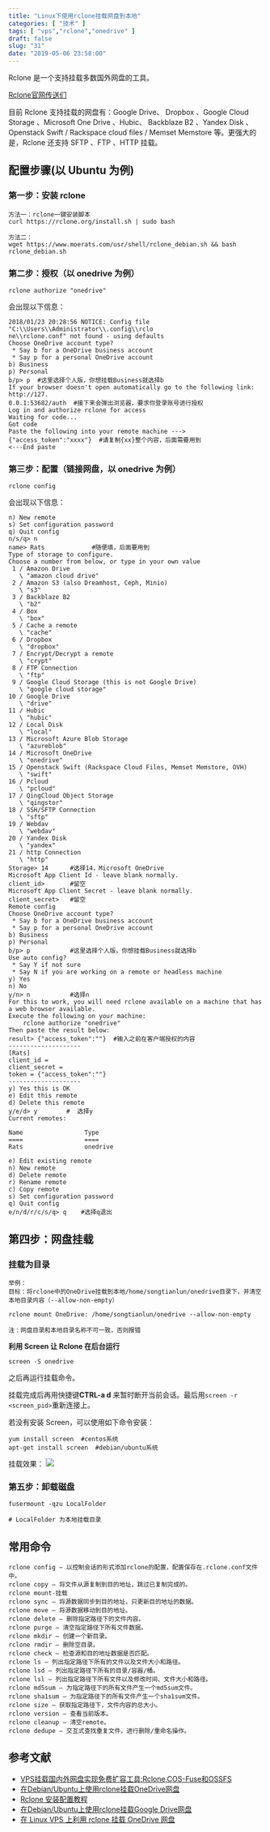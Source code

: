 ```yaml
---
title: "Linux下使用rclone挂载网盘到本地"
categories: [ "技术" ]
tags: [ "vps","rclone","onedrive" ]
draft: false
slug: "31"
date: "2019-05-06 23:58:00"
---
```



Rclone 是一个支持挂载多数国外网盘的工具。

[Rclone官网传送们](https://rclone.org/)

目前 Rclone 支持挂载的网盘有：Google Drive、 Dropbox 、Google Cloud Storage 、Microsoft One Drive 、Hubic、 Backblaze B2 、Yandex Disk 、Openstack Swift / Rackspace cloud files / Memset Memstore 等。更强大的是，Rclone 还支持 SFTP 、FTP 、HTTP 挂载。

<!--more-->

## 配置步骤(以 Ubuntu 为例)

### 第一步：安装 rclone

```
方法一：rclone一键安装脚本
curl https://rclone.org/install.sh | sudo bash

方法二：
wget https://www.moerats.com/usr/shell/rclone_debian.sh && bash rclone_debian.sh
```

### 第二步：授权（以 onedrive 为例）

```
rclone authorize "onedrive"
```

会出现以下信息：

```
2018/01/23 20:28:56 NOTICE: Config file "C:\\Users\\Administrator\\.config\\rclo
ne\\rclone.conf" not found - using defaults
Choose OneDrive account type?
 * Say b for a OneDrive business account
 * Say p for a personal OneDrive account
b) Business
p) Personal
b/p> p  #这里选择个人版，你想挂载Business就选择b
If your browser doesn't open automatically go to the following link: http://127.
0.0.1:53682/auth  #接下来会弹出浏览器，要求你登录账号进行授权
Log in and authorize rclone for access
Waiting for code...
Got code
Paste the following into your remote machine --->
{"access_token":"xxxx"}  #请复制{xx}整个内容，后面需要用到
<---End paste
```

### 第三步：配置（链接网盘，以 onedrive 为例）

```
rclone config
```

会出现以下信息：

```
n) New remote
s) Set configuration password
q) Quit config
n/s/q> n
name> Rats             #随便填，后面要用到
Type of storage to configure.
Choose a number from below, or type in your own value
 1 / Amazon Drive
   \ "amazon cloud drive"
 2 / Amazon S3 (also Dreamhost, Ceph, Minio)
   \ "s3"
 3 / Backblaze B2
   \ "b2"
 4 / Box
   \ "box"
 5 / Cache a remote
   \ "cache"
 6 / Dropbox
   \ "dropbox"
 7 / Encrypt/Decrypt a remote
   \ "crypt"
 8 / FTP Connection
   \ "ftp"
 9 / Google Cloud Storage (this is not Google Drive)
   \ "google cloud storage"
10 / Google Drive
   \ "drive"
11 / Hubic
   \ "hubic"
12 / Local Disk
   \ "local"
13 / Microsoft Azure Blob Storage
   \ "azureblob"
14 / Microsoft OneDrive
   \ "onedrive"
15 / Openstack Swift (Rackspace Cloud Files, Memset Memstore, OVH)
   \ "swift"
16 / Pcloud
   \ "pcloud"
17 / QingCloud Object Storage
   \ "qingstor"
18 / SSH/SFTP Connection
   \ "sftp"
19 / Webdav
   \ "webdav"
20 / Yandex Disk
   \ "yandex"
21 / http Connection
   \ "http"
Storage> 14      #选择14，Microsoft OneDrive
Microsoft App Client Id - leave blank normally.
client_id>       #留空 
Microsoft App Client Secret - leave blank normally.
client_secret>   #留空 
Remote config
Choose OneDrive account type?
 * Say b for a OneDrive business account
 * Say p for a personal OneDrive account
b) Business
p) Personal
b/p> p           #这里选择个人版，你想挂载Business就选择b
Use auto config?
 * Say Y if not sure
 * Say N if you are working on a remote or headless machine
y) Yes
n) No
y/n> n           #选择n
For this to work, you will need rclone available on a machine that has a web browser available.
Execute the following on your machine:
    rclone authorize "onedrive"
Then paste the result below:
result> {"access_token":""}  #输入之前在客户端授权的内容
--------------------
[Rats]
client_id = 
client_secret = 
token = {"access_token":""}
--------------------
y) Yes this is OK
e) Edit this remote
d) Delete this remote
y/e/d> y        #  选择y
Current remotes:

Name                 Type
====                 ====
Rats                 onedrive

e) Edit existing remote
n) New remote
d) Delete remote
r) Rename remote
c) Copy remote
s) Set configuration password
q) Quit config
e/n/d/r/c/s/q> q    #选择q退出
```

## 第四步：网盘挂载

### 挂载为目录

```
举例：
目标：将rclone中的OneDrive挂载到本地/home/songtianlun/onedrive目录下，并清空本地目录内容（--allow-non-empty）

rclone mount OneDrive: /home/songtianlun/onedrive --allow-non-empty

注：网盘目录和本地目录名称不可一致，否则报错
```

**利用 Screen 让 Rclone 在后台运行**

```
screen -S onedrive
```

之后再运行挂载命令。

挂载完成后再用快捷键**CTRL-a d** 来暂时断开当前会话。最后用`screen -r <screen_pid>`重新连接上。

若没有安装 Screen，可以使用如下命令安装：

```
yum install screen  #centos系统
apt-get install screen  #debian/ubuntu系统
```

挂载效果：
![](https://raw.githubusercontent.com/songtianlun/Image-Hosting/image/20190506235425.png)

### 第五步：卸载磁盘

```
fusermount -qzu LocalFolder

# LocalFolder 为本地挂载目录
```

## 常用命令

```
rclone config – 以控制会话的形式添加rclone的配置，配置保存在.rclone.conf文件中。 
rclone copy – 将文件从源复制到目的地址，跳过已复制完成的。 
rclone mount-挂载
rclone sync – 将源数据同步到目的地址，只更新目的地址的数据。 
rclone move – 将源数据移动到目的地址。
rclone delete – 删除指定路径下的文件内容。 
rclone purge – 清空指定路径下所有文件数据。 
rclone mkdir – 创建一个新目录。 
rclone rmdir – 删除空目录。 
rclone check – 检查源和目的地址数据是否匹配。
rclone ls – 列出指定路径下所有的文件以及文件大小和路径。
rclone lsd – 列出指定路径下所有的目录/容器/桶。
rclone lsl – 列出指定路径下所有文件以及修改时间、文件大小和路径。
rclone md5sum – 为指定路径下的所有文件产生一个md5sum文件。 
rclone sha1sum – 为指定路径下的所有文件产生一个sha1sum文件。 
rclone size – 获取指定路径下，文件内容的总大小。
rclone version – 查看当前版本。 
rclone cleanup – 清空remote。 
rclone dedupe – 交互式查找重复文件，进行删除/重命名操作。
```

## 参考文献

- [VPS挂载国内外网盘实现免费扩容工具:Rclone,COS-Fuse和OSSFS](https://wzfou.com/rclone-cos-fuse-ossfs/)
- [在Debian/Ubuntu上使用rclone挂载OneDrive网盘](https://www.moerats.com/archives/491/)
- [Rclone 安装配置教程](https://p3terx.com/archives/rclone-installation-and-configuration-tutorial.html)
- [在Debian/Ubuntu上使用rclone挂载Google Drive网盘](https://gaoguangpeng.cn/994.html)
- [在 Linux VPS 上利用 rclone 挂载 OneDrive 网盘](https://moeclub.org/2018/01/23/545/?spm=12.2)

